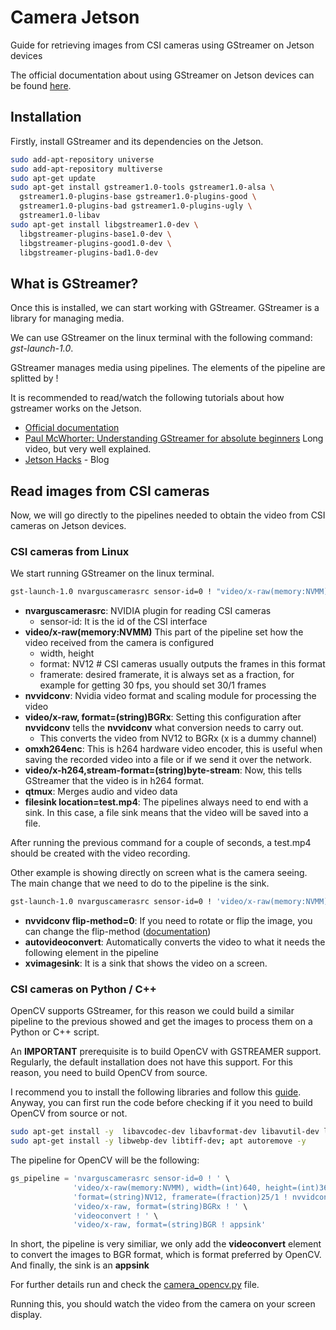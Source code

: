 # Camera Jetson
Guide for retrieving images from CSI cameras using GStreamer on Jetson devices

The official documentation about using GStreamer on Jetson devices can be found [here](https://docs.nvidia.com/jetson/l4t/index.html#page/Tegra%20Linux%20Driver%20Package%20Development%20Guide/accelerated_gstreamer.html). 

## Installation
Firstly, install GStreamer and its dependencies on the Jetson.

```bash
sudo add-apt-repository universe
sudo add-apt-repository multiverse
sudo apt-get update
sudo apt-get install gstreamer1.0-tools gstreamer1.0-alsa \
  gstreamer1.0-plugins-base gstreamer1.0-plugins-good \
  gstreamer1.0-plugins-bad gstreamer1.0-plugins-ugly \
  gstreamer1.0-libav
sudo apt-get install libgstreamer1.0-dev \
  libgstreamer-plugins-base1.0-dev \
  libgstreamer-plugins-good1.0-dev \
  libgstreamer-plugins-bad1.0-dev
```

## What is GStreamer?

Once this is installed, we can start working with GStreamer. GStreamer is a library for managing media. 

We can use GStreamer on the linux terminal with the following command: *gst-launch-1.0*.

GStreamer manages media using pipelines. The elements of the pipeline are splitted by ! 

It is recommended to read/watch the following tutorials about how gstreamer works on the Jetson.
* [Official documentation](https://docs.nvidia.com/jetson/l4t/index.html#page/Tegra%20Linux%20Driver%20Package%20Development%20Guide/accelerated_gstreamer.html)
* [Paul McWhorter: Understanding GStreamer for absolute beginners](https://www.youtube.com/watch?v=_yU1kfcC6rY) Long video, but very well explained.
* [Jetson Hacks](https://www.jetsonhacks.com/2019/04/02/jetson-nano-raspberry-pi-camera/) - Blog

## Read images from CSI cameras
Now, we will go directly to the pipelines needed to obtain the video from CSI cameras on Jetson devices.

### CSI cameras from Linux
We start running GStreamer on the linux terminal.

```bash
gst-launch-1.0 nvarguscamerasrc sensor-id=0 ! "video/x-raw(memory:NVMM), width=(int)640, height=(int)360, format=(string)NV12, framerate=(fraction)25/1" !  nvvidconv ! "video/x-raw, format=(string)BGRx" ! nvvidconv ! omxh264enc ! "video/x-h264,stream-format=(string)byte-stream" ! h264parse ! qtmux ! filesink location=test.mp4
```
* **nvarguscamerasrc**: NVIDIA plugin for reading CSI cameras
  * sensor-id: It is the id of the CSI interface
* **video/x-raw(memory:NVMM)** This part of the pipeline set how the video received from the camera is configured
  * width, height
  * format: NV12 # CSI cameras usually outputs the frames in this format
  * framerate: desired framerate, it is always set as a fraction, for example for getting 30 fps, you should set 30/1 frames
* **nvvidconv**: Nvidia video format and scaling module for processing the video
* **video/x-raw, format=(string)BGRx**: Setting this configuration after **nvvidconv** tells the **nvvidconv** what conversion needs to carry out.
  * This converts the video from NV12 to BGRx (x is a dummy channel)
* **omxh264enc**: This is h264 hardware video encoder, this is useful when saving the recorded video into a file or if we send it over the network.
* **video/x-h264,stream-format=(string)byte-stream**: Now, this tells GStreamer that the video is in h264 format.
* **qtmux**: Merges audio and video data
* **filesink location=test.mp4**: The pipelines always need to end with a sink. In this case, a file sink means that the video will
be saved into a file.
  
After running the previous command for a couple of seconds, a test.mp4 should be created with the video recording.

Other example is showing directly on screen what is the camera seeing. The main change that we need to do to the pipeline is the sink.

```bash
gst-launch-1.0 nvarguscamerasrc sensor-id=0 ! 'video/x-raw(memory:NVMM), width=(int)640, height=(int)360'  ! nvvidconv flip-method=0 ! autovideoconvert ! xvimagesink 
```
* **nvvidconv flip-method=0**: If you need to rotate or flip the image, you can change the flip-method ([documentation](https://docs.nvidia.com/jetson/l4t/index.html#page/Tegra%20Linux%20Driver%20Package%20Development%20Guide/accelerated_gstreamer.html#wwpID0E0VH0HA))
* **autovideoconvert**: Automatically converts the video to what it needs the following element in the pipeline
* **xvimagesink**: It is a sink that shows the video on a screen.

### CSI cameras on Python / C++
OpenCV supports GStreamer, for this reason we could build a similar pipeline to the previous showed and get the images to process them on a Python or C++ script.

An **IMPORTANT** prerequisite is to build OpenCV with GSTREAMER support. Regularly, the default installation does not have this support. For this reason, you need to build OpenCV from source. 

I recommend you to install the following libraries and follow this [guide](https://galaktyk.medium.com/how-to-build-opencv-with-gstreamer-b11668fa09c). Anyway, you can first run the code before checking if it you need to build OpenCV from source or not.

```bash
sudo apt-get install -y  libavcodec-dev libavformat-dev libavutil-dev libswscale-dev libjpeg-dev libavresample-dev; apt autoremove -y 
sudo apt-get install -y libwebp-dev libtiff-dev; apt autoremove -y
```

The pipeline for OpenCV will be the following:
```python
gs_pipeline = 'nvarguscamerasrc sensor-id=0 ! ' \
              'video/x-raw(memory:NVMM), width=(int)640, height=(int)360,' \
              'format=(string)NV12, framerate=(fraction)25/1 ! nvvidconv ! ' \
              'video/x-raw, format=(string)BGRx ! ' \
              'videoconvert ! ' \
              'video/x-raw, format=(string)BGR ! appsink'
```

In short, the pipeline is very similiar, we only add the **videoconvert** element to convert the images to BGR format, which is format preferred by OpenCV. 
And finally, the sink is an **appsink**

For further details run and check the [camera_opencv.py](camera_opencv.py) file.

Running this, you should watch the video from the camera on your screen display.